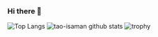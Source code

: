 ### Hi there 👋
![Top Langs](https://github-readme-stats.vercel.app/api/top-langs/?username=DGK8375&theme=vue-dark)
![tao-isaman github stats](https://github-readme-stats.vercel.app/api?username=DGK8375&show_icons=true&theme=vue-dark)
![trophy](https://github-profile-trophy.vercel.app/?username=DGK8375&theme=onedark)


<!--
**DGK8375/DGK8375** is a ✨ _special_ ✨ repository because its `README.md` (this file) appears on your GitHub profile.

Here are some ideas to get you started:

- 🔭 I’m currently working on ...
- 🌱 I’m currently learning ...
- 👯 I’m looking to collaborate on ...
- 🤔 I’m looking for help with ...
- 💬 Ask me about ...
- 📫 How to reach me: ...
- 😄 Pronouns: ...
- ⚡ Fun fact: ...
-->
